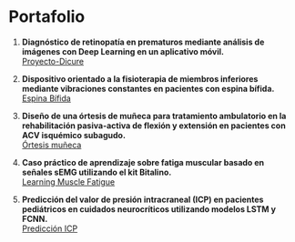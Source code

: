 # Portafolio

1. **Diagnóstico de retinopatía en prematuros mediante análisis de imágenes con Deep Learning en un aplicativo móvil.**  
   [Proyecto-Dicure](https://luis-loayza.github.io/Proyecto-Dicure/)

2. **Dispositivo orientado a la fisioterapia de miembros inferiores mediante vibraciones constantes en pacientes con espina bífida.**  
   [Espina Bífida](https://grupo18funbio.github.io/espinabifida/page36.html)

3. **Diseño de una órtesis de muñeca para tratamiento ambulatorio en la rehabilitación pasiva-activa de flexión y extensión en pacientes con ACV isquémico subagudo.**  
   [Órtesis muñeca](https://github.com/user-attachments/files/16773403/Diseno.de.una.ortesis.de.muneca.para.una.tratamiento.ambulatorio.en.la.rehabilitacion.pasiva-activa.de.flexion.y.extension.de.un.paciente.con.ACV.isquemico.subagudo.pdf)

4. **Caso práctico de aprendizaje sobre fatiga muscular basado en señales sEMG utilizando el kit Bitalino.**  
   [Learning Muscle Fatigue](https://laccei.org/LACCEI2024-CostaRica/full-papers/Contribution_1622_final_a.pdf)

5. **Predicción del valor de presión intracraneal (ICP) en pacientes pediátricos en cuidados neurocríticos utilizando modelos LSTM y FCNN.**  
   [Predicción ICP](https://github.com/user-attachments/files/16773415/Frontiers_Paper_Patrones.pdf)


